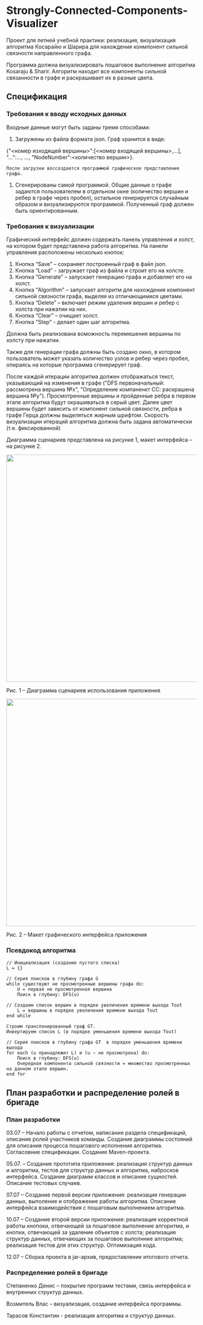 # Strongly-Connected-Components-Visualizer
Проект для летней учебной практики: реализация, визуализация алгоритма Косарайю и Шарира для нахождения конмпонент сильной связности направленного графа. 

Программа должна визуализировать пошаговое выполнение алгоритма Kosaraju & Sharir. Алгоритм находит все компоненты сильной связанности в графе и раскрашивает их в разные цвета. 

## Спецификация

### Требования к вводу исходных данных
Входные данные могут быть заданы тремя способами:
1. Загружены из файла формата json. Граф хранится в виде:
	
{"<номер изходящей вершины>":[<номер входящей вершины>,...], "...":..., ...,
"NodeNumber":<количество вершин>}.
	
	После загрузки воссоздается программой графическое представление графа.

1. Сгенерированы самой программой. Общие данные о графе задаются пользователем в отдельном окне (количество вершин и ребер в графе через пробел), остальное генерируется случайным образом и визуализируются программой. Полученный граф должен быть ориентированным.
   
### Требования к визуализации
Графический интерфейс должен содержать панель управления и холст, на котором будет представлена работа алгоритма.
На панели управления расположены несколько кнопок:
1. Кнопка “Save” – сохраняет построенный граф в файл json.
1. Кнопка “Load”  - загружает граф из файла и строит его на холсте.
1. Кнопка “Generate” – запускает генерацию графа и добавляет его на холст.
1. Кнопка “Algorithm” – запускает алгоритм для нахождения компонент сильной связности графа, выделяя из отличающимися цветами.
1. Кнопка “Delete” – включает режим удаления вершин и ребер с холста при нажатии на них.
1. Кнопка “Clear” – очищает холст.
1. Кнопка "Step" - делает один шаг алгоритма.

Должна быть реализована воможность перемешения вершины по холсту при нажатии.

Также для генерации графа должны быть создано окно, в котором пользователь может указать количество узлов и ребер через пробел, опираясь на которые программа сгенерирует граф.

После каждой итерации алгоритма должен отображаться текст, указывающий на изменения в графе ("DFS первоначальный: рассмотрена вершина №x", "Определение компаненкт СС: раскрашена вершина №y"). Просмотренные вершины и пройденные ребра в первом этапе алгоритма будут окрашиваться в серый цвет. Далее цвет вершины будет зависить от компонент сильной связности, ребра в графе Герца должны выделяться жирным шрифтом. Скорость визуализации итераций алгоритма должна быть задана автоматически (т.е. фиксированной)

Диаграмма сценариев представлена на рисунке 1, макет интерфейса – на рисунке 2. 	

 <img src="https://github.com/diss03/Strongly-Connected-Components/assets/90706633/db50dc9d-bfe8-4ad7-95f2-05b046bda75f" width="600px" align="center">
 
Рис. 1 – Диаграмма сценариев использования приложения

 <img src="https://github.com/diss03/Strongly-Connected-Components/assets/90706633/b0973dd8-4a91-4bc6-a7f5-7dd0583ae128" width="600px" align="center">
 
Рис. 2 – Макет графического интерфейса приложения
  
### Псевдокод алгоритма
    
	// Инициализация (создание пустого списка)
	L = {}
	
	// Серия поисков в глубину графа G
	while существуют не просмотренные вершины графа do:
		U = первая не просмотренная вершина
		Поиск в глубину: DFS(u)
	
	// Создаем список вершин в порядке увеличения времени выхода Tout
		L = вершины в порядке увеличения времени выхода Tout
	end while
	
	Строим транспонированный граф GT.
	Инвертируем список L (в порядке уменьшения времени выхода Tout)
	
	// Серия поисков в глубину графа GT  в порядке уменьшения времени выхода
	for each (u принадлежит L) и (u – не просмотрена) do:
		Поиск в глубину: DFS(u)
		Очередная компонента сильной связности = множество просмотренных на данном этапе вершин.
	end for


## План разработки и распределение ролей в бригаде

### План разработки

03.07 – Начало работы с отчетом, написание раздела спецификаций, описание ролей участников команды. Создание диаграммы состояний для описания процесса пошагового исполнения алгоритма. Согласовние спецификации. Создание Maven-проекта.
	
05.07. – Создание прототипа приложения: реализация структур данных и алгоритма, тестов для структур данных и алгоритма, набросков интерфейса. Создание диаграмм классов и описание сущностей. Описание тестовых случаев.
	
07.07 – Создание первой версии приложения: реализация генерации данных, выполение и отображение работы алгоритма. Описание интерфейса взаимодействия с пошаговым выполнением алгоритма.
	
10.07 – Создание второй версии приложения: реализация корректной работы кнопоки, отвечающей за пошаговое выполнение алгоритма, и кнопки, отвечающей за удаление объектов с холста; реализация структур данных, отвечающих за пошаговое выполнние алгоритма; реализация тестов для этих структур. Оптимизация кода.
	
12.07 – Сборка проекта в jar-архив, предоставление итогового отчета.

### Распределение ролей в бригаде

Степаненко Денис – покрытие программ тестами, связь интерфейса и внутренних структур данных.
	
Возмитель Влас – визуализация, создание интерфейса программы.
	
Тарасов Константин -  реализация алгоритма и структур данных.

